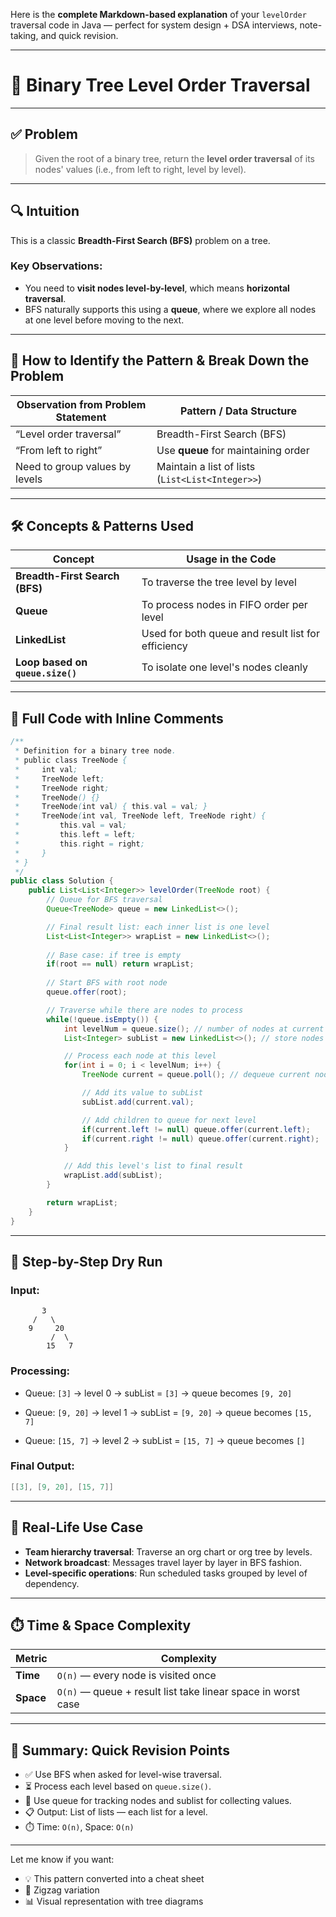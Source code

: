 Here is the **complete Markdown-based explanation** of your `levelOrder` traversal code in Java — perfect for system design + DSA interviews, note-taking, and quick revision.

---

# 🌳 Binary Tree Level Order Traversal

---

## ✅ Problem

> Given the root of a binary tree, return the **level order traversal** of its nodes' values (i.e., from left to right, level by level).

---

## 🔍 Intuition

This is a classic **Breadth-First Search (BFS)** problem on a tree.

### Key Observations:

* You need to **visit nodes level-by-level**, which means **horizontal traversal**.
* BFS naturally supports this using a **queue**, where we explore all nodes at one level before moving to the next.

---

## 🎯 How to Identify the Pattern & Break Down the Problem

| Observation from Problem Statement | Pattern / Data Structure                         |
| ---------------------------------- | ------------------------------------------------ |
| “Level order traversal”            | Breadth-First Search (BFS)                       |
| “From left to right”               | Use **queue** for maintaining order              |
| Need to group values by levels     | Maintain a list of lists (`List<List<Integer>>`) |

---

## 🛠️ Concepts & Patterns Used

| Concept                          | Usage in the Code                                  |
| -------------------------------- | -------------------------------------------------- |
| **Breadth-First Search (BFS)**   | To traverse the tree level by level                |
| **Queue**                        | To process nodes in FIFO order per level           |
| **LinkedList**                   | Used for both queue and result list for efficiency |
| **Loop based on `queue.size()`** | To isolate one level's nodes cleanly               |

---

## 🔄 Full Code with Inline Comments

```java
/**
 * Definition for a binary tree node.
 * public class TreeNode {
 *     int val;
 *     TreeNode left;
 *     TreeNode right;
 *     TreeNode() {}
 *     TreeNode(int val) { this.val = val; }
 *     TreeNode(int val, TreeNode left, TreeNode right) {
 *         this.val = val;
 *         this.left = left;
 *         this.right = right;
 *     }
 * }
 */
public class Solution {
    public List<List<Integer>> levelOrder(TreeNode root) {
        // Queue for BFS traversal
        Queue<TreeNode> queue = new LinkedList<>();

        // Final result list: each inner list is one level
        List<List<Integer>> wrapList = new LinkedList<>();
        
        // Base case: if tree is empty
        if(root == null) return wrapList;
        
        // Start BFS with root node
        queue.offer(root);

        // Traverse while there are nodes to process
        while(!queue.isEmpty()) {
            int levelNum = queue.size(); // number of nodes at current level
            List<Integer> subList = new LinkedList<>(); // store nodes for this level

            // Process each node at this level
            for(int i = 0; i < levelNum; i++) {
                TreeNode current = queue.poll(); // dequeue current node

                // Add its value to subList
                subList.add(current.val);

                // Add children to queue for next level
                if(current.left != null) queue.offer(current.left);
                if(current.right != null) queue.offer(current.right);
            }

            // Add this level's list to final result
            wrapList.add(subList);
        }

        return wrapList;
    }
}
```

---

## 🔂 Step-by-Step Dry Run

### Input:

```text
       3
     /   \
    9     20
         /  \
        15   7
```

### Processing:

* Queue: `[3]`
  → level 0 → subList = `[3]`
  → queue becomes `[9, 20]`

* Queue: `[9, 20]`
  → level 1 → subList = `[9, 20]`
  → queue becomes `[15, 7]`

* Queue: `[15, 7]`
  → level 2 → subList = `[15, 7]`
  → queue becomes `[]`

### Final Output:

```java
[[3], [9, 20], [15, 7]]
```

---

## 🧠 Real-Life Use Case

* **Team hierarchy traversal**: Traverse an org chart or org tree by levels.
* **Network broadcast**: Messages travel layer by layer in BFS fashion.
* **Level-specific operations**: Run scheduled tasks grouped by level of dependency.

---

## ⏱️ Time & Space Complexity

| Metric    | Complexity                                                   |
| --------- | ------------------------------------------------------------ |
| **Time**  | `O(n)` — every node is visited once                          |
| **Space** | `O(n)` — queue + result list take linear space in worst case |

---

## 📌 Summary: Quick Revision Points

* ✅ Use BFS when asked for level-wise traversal.
* ⏳ Process each level based on `queue.size()`.
* 🧺 Use queue for tracking nodes and sublist for collecting values.
* 📋 Output: List of lists — each list for a level.
* ⏱️ Time: `O(n)`, Space: `O(n)`

---

Let me know if you want:

* 💡 This pattern converted into a cheat sheet
* 🔁 Zigzag variation
* 📊 Visual representation with tree diagrams

